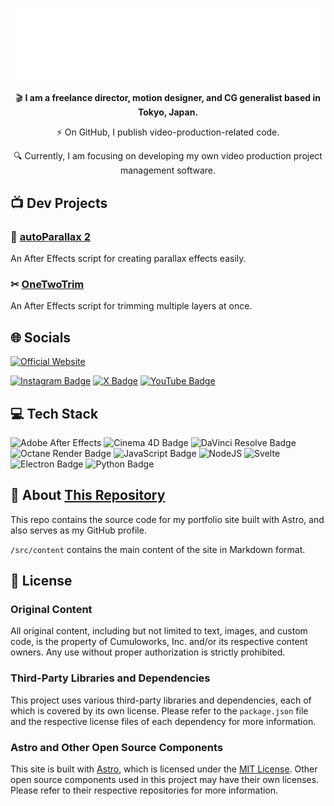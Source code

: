 #

<center>

![Cumuloworks](./public/typography_white.svg)

🎬️ **I am a freelance director, motion designer, and CG generalist based in Tokyo, Japan.**

⚡️ On GitHub, I publish video-production-related code.

🔍️ Currently, I am focusing on developing my own video production project management software.

</center>

## 📺 Dev Projects

### 📸 [autoParallax 2](https://cumulo.works/downloads/autoparallax2)

An After Effects script for creating parallax effects easily.

### ✂ [OneTwoTrim](https://cumulo.works/downloads/onetwotrim)

An After Effects script for trimming multiple layers at once.

## 🌐 Socials

[![Official Website](https://img.shields.io/badge/Official%20Website-000?logo=googlechrome&logoColor=fff&style=for-the-badge)](https://cumulo.works/)

[![Instagram Badge](https://img.shields.io/badge/Instagram-E4405F?logo=instagram&logoColor=fff&style=for-the-badge)](https://instagram.com/cumuloworks)
[![X Badge](https://img.shields.io/badge/X-000?logo=x&logoColor=fff&style=for-the-badge)](https://x.com/cumuloworks)
[![YouTube Badge](https://img.shields.io/badge/YouTube-FF0000?logo=youtube&logoColor=fff&style=for-the-badge)](https://www.youtube.com/@cumuloworks)

## 💻 Tech Stack

![Adobe After Effects](https://img.shields.io/badge/Adobe%20After%20Effects-9999FF.svg?style=flat-square&logo=Adobe%20After%20Effects&logoColor=white)
![Cinema 4D Badge](https://img.shields.io/badge/Cinema%204D-011A6A?logo=cinema4d&logoColor=fff&style=flat-square)
![DaVinci Resolve Badge](https://img.shields.io/badge/DaVinci%20Resolve-233A51?logo=davinciresolve&logoColor=fff&style=flat-square)
![Octane Render Badge](https://img.shields.io/badge/Octane%20Render-000?logo=octanerender&logoColor=fff&style=flat-square)
![JavaScript Badge](https://img.shields.io/badge/JavaScript-F7DF1E?logo=javascript&logoColor=000&style=flat-square)
![NodeJS](https://img.shields.io/badge/node.js-6DA55F?style=flat-square&logo=node.js&logoColor=white)
![Svelte](https://img.shields.io/badge/svelte-%23f1413d.svg?style=flat-square&logo=svelte&logoColor=white)
![Electron Badge](https://img.shields.io/badge/Electron-47848F?logo=electron&logoColor=fff&style=flat-square)
![Python Badge](https://img.shields.io/badge/Python-3776AB?logo=python&logoColor=fff&style=flat-square)

## 📁 About [This Repository](https://github.com/cumuloworks/cumuloworks)

This repo contains the source code for my portfolio site built with Astro, and also serves as my GitHub profile.

`/src/content` contains the main content of the site in Markdown format.

## 📝 License

### Original Content

All original content, including but not limited to text, images, and custom code, is the property of Cumuloworks, Inc. and/or its respective content owners. Any use without proper authorization is strictly prohibited.

### Third-Party Libraries and Dependencies

This project uses various third-party libraries and dependencies, each of which is covered by its own license. Please refer to the `package.json` file and the respective license files of each dependency for more information.

### Astro and Other Open Source Components

This site is built with [Astro](https://astro.build/), which is licensed under the [MIT License](https://github.com/withastro/astro/blob/main/LICENSE). Other open source components used in this project may have their own licenses. Please refer to their respective repositories for more information.
